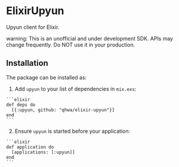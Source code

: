 # ElixirUpyun

Upyun client for Elixir.

warning: This is an unofficial and under development SDK. APIs may change frequently. Do NOT use it in your production.

## Installation

The package can be installed as:

  1. Add `upyun` to your list of dependencies in `mix.exs`:

    ```elixir
    def deps do
      [{:upyun, github: "qhwa/elixir-upyun"}]
    end
    ```

  2. Ensure `upyun` is started before your application:

    ```elixir
    def application do
      [applications: [:upyun]]
    end
    ```

